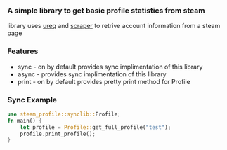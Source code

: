 ### A simple library to get basic profile statistics from steam
library uses [ureq](https://crates.io/crates/ureq) and [scraper](https://crates.io/crates/scraper) to retrive account information from a steam page

### Features
* sync - on by default provides sync implimentation of this library
* async - provides sync implimentation of this library
* print - on by default provides pretty print method for Profile  
### Sync Example
```rust
use steam_profile::synclib::Profile;
fn main() {
    let profile = Profile::get_full_profile("test");
    profile.print_profile();
}
```
